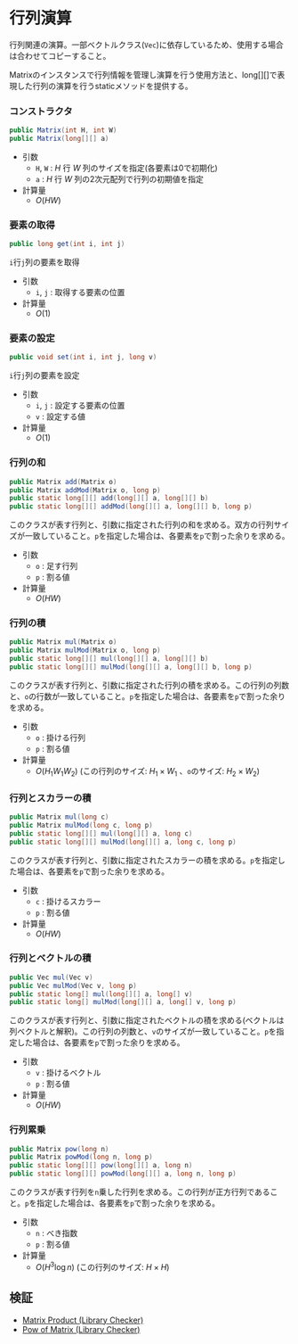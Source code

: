 # 行列演算
行列関連の演算。一部ベクトルクラス(`Vec`)に依存しているため、使用する場合は合わせてコピーすること。

Matrixのインスタンスで行列情報を管理し演算を行う使用方法と、long[][]で表現した行列の演算を行うstaticメソッドを提供する。

### コンストラクタ
```java
public Matrix(int H, int W)
public Matrix(long[][] a)
```
- 引数
  - `H`, `W` : $H$ 行 $W$ 列のサイズを指定(各要素は0で初期化)
  - `a` : $H$ 行 $W$ 列の2次元配列で行列の初期値を指定
- 計算量
  - $O(HW)$

### 要素の取得
```java
public long get(int i, int j)
```
`i`行`j`列の要素を取得
- 引数
  - `i`, `j` : 取得する要素の位置
- 計算量
  - $O(1)$

### 要素の設定
```java
public void set(int i, int j, long v)
```
`i`行`j`列の要素を設定
- 引数
  - `i`, `j` : 設定する要素の位置
  - `v` : 設定する値
- 計算量
  - $O(1)$

### 行列の和
```java
public Matrix add(Matrix o)
public Matrix addMod(Matrix o, long p)
public static long[][] add(long[][] a, long[][] b)
public static long[][] addMod(long[][] a, long[][] b, long p)
```
このクラスが表す行列と、引数に指定された行列の和を求める。双方の行列サイズが一致していること。`p`を指定した場合は、各要素を`p`で割った余りを求める。
- 引数
  - `o` : 足す行列
  - `p` : 割る値
- 計算量
  - $O(HW)$

### 行列の積
```java
public Matrix mul(Matrix o)
public Matrix mulMod(Matrix o, long p)
public static long[][] mul(long[][] a, long[][] b)
public static long[][] mulMod(long[][] a, long[][] b, long p)
```
このクラスが表す行列と、引数に指定された行列の積を求める。この行列の列数と、`o`の行数が一致していること。`p`を指定した場合は、各要素を`p`で割った余りを求める。
- 引数
  - `o` : 掛ける行列
  - `p` : 割る値
- 計算量
  - $O(H_1 W_1 W_2)$ (この行列のサイズ: $H_1\times W_1$ 、`o`のサイズ: $H_2\times W_2$)

### 行列とスカラーの積
```java
public Matrix mul(long c)
public Matrix mulMod(long c, long p)
public static long[][] mul(long[][] a, long c)
public static long[][] mulMod(long[][] a, long c, long p)
```
このクラスが表す行列と、引数に指定されたスカラーの積を求める。`p`を指定した場合は、各要素を`p`で割った余りを求める。
- 引数
  - `c` : 掛けるスカラー
  - `p` : 割る値
- 計算量
  - $O(HW)$

### 行列とベクトルの積
```java
public Vec mul(Vec v)
public Vec mulMod(Vec v, long p)
public static long[] mul(long[][] a, long[] v)
public static long[] mulMod(long[][] a, long[] v, long p)
```
このクラスが表す行列と、引数に指定されたベクトルの積を求める(ベクトルは列ベクトルと解釈)。この行列の列数と、`v`のサイズが一致していること。`p`を指定した場合は、各要素を`p`で割った余りを求める。
- 引数
  - `v` : 掛けるベクトル
  - `p` : 割る値
- 計算量
  - $O(HW)$

### 行列累乗
```java
public Matrix pow(long n)
public Matrix powMod(long n, long p)
public static long[][] pow(long[][] a, long n)
public static long[][] powMod(long[][] a, long n, long p)
```
このクラスが表す行列を`n`乗した行列を求める。この行列が正方行列であること。`p`を指定した場合は、各要素を`p`で割った余りを求める。
- 引数
  - `n` : べき指数
  - `p` : 割る値
- 計算量
  - $O(H^3 \log n)$ (この行列のサイズ: $H\times H$)

## 検証
- [Matrix Product (Library Checker)](https://judge.yosupo.jp/submission/309310)
- [Pow of Matrix (Library Checker)](https://judge.yosupo.jp/submission/309309)
